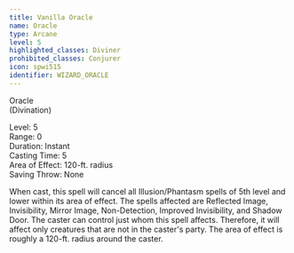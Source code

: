 ```yaml
---
title: Vanilla Oracle
name: Oracle
type: Arcane
level: 5
highlighted_classes: Diviner
prohibited_classes: Conjurer
icon: spwi515
identifier: WIZARD_ORACLE
---
```

Oracle  
(Divination)  
  
Level: 5  
Range: 0  
Duration: Instant  
Casting Time: 5  
Area of Effect: 120-ft. radius  
Saving Throw: None  
  
When cast, this spell will cancel all Illusion/Phantasm spells of 5th level and lower within its area of effect. The spells affected are Reflected Image, Invisibility, Mirror Image, Non-Detection, Improved Invisibility, and Shadow Door. The caster can control just whom this spell affects. Therefore, it will affect only creatures that are not in the caster's party. The area of effect is roughly a 120-ft. radius around the caster.  

